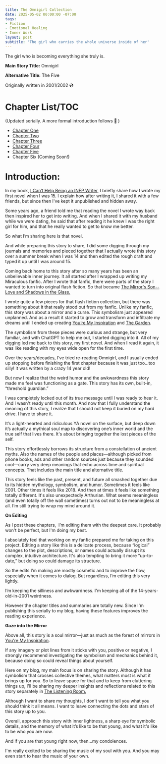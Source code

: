 ```yaml
---
title: The Omnigirl Collection 
date: 2025-05-02 00:00:00 -07:00
tags:
- Fiction 
- Emotional Healing 
- Inner Work 
layout: post
subtitle: 'The girl who carries the whole universe inside of her'
---
```

The girl who is becoming everything she truly is. 

**Main Story Title:** Omnigirl

**Alternative Title:** The Five

Originally written in 2001/2002 💿

# Chapter List/TOC 
(Updated serially. A more formal introduction follows
💙 )

- [Chapter One](https://arcadiapage.com/2025-05-02-omnigirl-one/)
- [Chapter Two](https://arcadiapage.com/2025-05-16-omnigirl-two/)
- [Chapter Three](https://arcadiapage.com/2025-05-28-omnigirl-three/)
- [Chapter Four](https://arcadiapage.com/2025-07-06-omnigirl-four/)
- [Chapter Five](https://arcadiapage.com/2025-07-20-omnigirl-five/)
- Chapter Six (Coming Soon!) 
  
  

# Introduction:

In my book, [I Can’t Help Being an INFP Writer](https://payhip.com/b/4tWM), I briefly share how I wrote my first novel when I was 15. I explain how after writing it, I shared it with a few friends, but since then I've kept it unpublished and hidden away.

Some years ago, a friend told me that reading the novel I wrote way back then inspired her to get into writing. And when I shared it with my husband while we were dating, he said that after reading it he knew I was the right girl for him, and that he really wanted to get to know me better. 

So what I’m sharing here is that novel. 

And while preparing this story to share, I did some digging through my journals and memories and pieced together that I actually wrote this story over a summer break when I was 14 and then edited the rough draft and typed it up until I was around 15. 

Coming back home to this story after so many years has been an unbelievable inner journey. It all started after I wrapped up writing my Miraculous fanfic. After I wrote that fanfic, there were parts of the story I wanted to turn into original flash fiction. So that became [The Mirror's Son--Love and Shadows in the Glass.](https://arcadiapage.com/2025-01-14-introducing-the-mirrors-son/) 

I wrote quite a few pieces for that flash fiction collection, but there was something about it that really stood out from my fanfic. Unlike my fanfic, this story was about a mirror and a curse. This symbolism just appeared unplanned. And as a result it started to grow and transform and infiltrate my dreams until I ended up creating [You’re My Inspiration](https://arcadiapage.com/2025-04-16-You-Are-My-Inspiration/) and [The Garden](https://arcadiapage.com/2025-04-19-the-garden/). 

The symbolism from these pieces were curious and strange, but very familiar, and with ChatGPT to help me out, I started digging into it. All of my digging led me back to this story, my first novel. And when I read it again, it was like reading with my eyes wide open for the first time. 

Over the years/decades, I’ve tried re-reading Omnigirl, and I usually ended up stopping before finishing the first chapter because it was just too…too silly! It was written by a crazy 14 year old!

But now I realize that the weird humor and the awkwardness this story made me feel was functioning as a gate. This story has its own, built-in, “threshold guardian.”

I was completely locked out of its true message until I was ready to hear it. And I wasn't ready until this month. And now that I fully understand the meaning of this story, I realize that I should not keep it buried on my hard drive. I have to share it.

  

It’s a light-hearted and ridiculous YA novel on the surface, but deep down it’s actually a mythical soul map to discovering one’s inner world and the true self that lives there. It's about bringing together the lost pieces of the self. 

  

This story effortlessly borrows its structure from a constellation of ancient myths. Also the names of the people and places—although picked from phone books, ads and other random sources just because they sounded cool—carry very deep meanings that echo across time and spiritual concepts. That includes the main title and alternative title. 

  

This story feels like the past, present, and future all smashed together due to its hidden mythology, symbolism, and humor. Sometimes it feels like 2001. Other times it feels like 2018. And then at times it feels like something totally different. It's also unexpectedly Arthurian. What seems meaningless (and even totally off the wall sometimes) turns out not to be meaningless at all. I’m still trying to wrap my mind around it. 

  

**On Editing**

  

As I post these chapters,  I’m editing them with the deepest care. It probably won't be perfect, but I'm doing my best.

  

I absolutely feel that working on my fanfic prepared me for taking on this project. Editing a story like this is a delicate process, because “logical” changes to the plot, descriptions, or names could actually disrupt its complex, intuitive architecture. It's also tempting to bring it more “up-to-date,” but doing so could damage its structure. 

  

So the edits I’m making are mostly cosmetic and to improve the flow, especially when it comes to dialog. But regardless, I’m editing this very lightly. 

  

I’m keeping the silliness and awkwardness. I'm keeping all of the 14-years-old-in-2001 weirdness.

  

However the chapter titles and summaries are totally new. Since I'm publishing this serially to my blog, having these features improves the reading experience. 

  

**Gaze into the Mirror**

  

Above all, this story is a soul mirror—just as much as the forest of mirrors in [You're My Inspiration](https://arcadiapage.com/2025-04-16-You-Are-My-Inspiration/).

  

If any imagery or plot lines from it sticks with you, positive or negative, I strongly recommend investigating the symbolism and mechanics behind it, because doing so could reveal things about yourself. 

  

Here on my blog, my main focus is on sharing the story. Although it has symbolism that crosses collective themes, what matters most is what it brings up for you. So to leave space for that and to keep from cluttering things up, I'll be sharing my deeper insights and reflections related to this story separately in [The Listening Room.](https://payhip.com/b/ROPCQ)

  

Although I want to share my thoughts, I don't want to tell you what you should think it all means. I want to leave connecting the dots and stars of this story up to you.

  

Overall, approach this story with inner lightness, a sharp eye for symbolic details, and the memory of what it’s like to be that young, and what it's like to be who you are now. 

  

And if you are that young right now, then…my condolences.

  

I'm really excited to be sharing the music of my soul with you. And you may even start to hear the music of your own.
